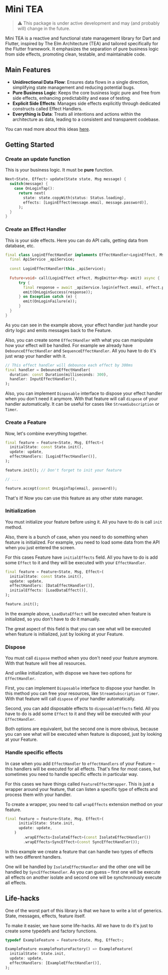 # Mini TEA

> :warning: This package is under active development and may (and probably will) change in the future.

Mini TEA is a reactive and functional state management library for Dart and Flutter, inspired by The Elm Architecture (TEA) and tailored specifically for the Flutter framework. It emphasizes the separation of pure business logic from side effects, promoting clean, testable, and maintainable code.

## Main Features

- __Unidirectional Data Flow__: Ensures data flows in a single direction, simplifying state management and reducing potential bugs.
- __Pure Business Logic__: Keeps the core business logic pure and free from side effects, enhancing predictability and ease of testing.
- __Explicit Side Effects__: Manages side effects explicitly through dedicated constructs called Effect Handlers.
- __Everything is Data__: Treats all intentions and actions within the architecture as data, leading to a consistent and transparent codebase.

You can read more about this ideas [here](https://github.com/Vorkytaka/mini_tea/blob/master/README.md).

## Getting Started

### Create an update function

This is your business logic. It must be __pure__ function.

```dart
Next<State, Effect> update(State state, Msg message) {
  switch(message) {
    case OnLoginTap():
      return next(
        state: state.copyWith(status: Status.loading),
        effects: [LoginEffect(message.email, message.password)],
      );
  }
}
```

### Create an Effect Handler

This is your side effects. 
Here you can do API calls, getting data from database, etc.

```dart
final class LoginEffectHandler implements EffectHandler<LoginEffect, Msg> {
  final ApiService _apiService;
  
  const LoginEffectHandler(this._apiService);
  
  Future<void> call(LoginEffect effect, MsgEmitter<Msg> emit) async {
      try {
        final response = await _apiService.login(effect.email, effect.password);
        emit(OnLoginSuccess(response));
      } on Exception catch (e) {
        emit(OnLoginFailure(e));
      }
  }
}
```

As you can see in the example above, your effect handler just handle your dirty logic and emits messages back to the Feature.

Also, you can create some `EffectHandler` with what you can manipulate how your effect will be handled.
For example we already have `DebounceEffectHandler` and `SequenceEffectHandler`. All you have to do it's just wrap your handler with it.

```dart
// This effect handler will debounce each effect by 300ms
final handler = DebounceEffectHandler(
  duration: const Duration(milliseconds: 300),
  handler: InputEffectHandler(),
);
```

Also, you can implement `Disposable` interface to dispose your effect handler when you don't need it anymore.
With that feature will call `dispose` of your handler automatically.
It can be useful for cases like `StreamSubscription` or `Timer`.

### Create a Feature

Now, let's combine everything together.

```dart
final feature = Feature<State, Msg, Effect>(
  initialState: const State.init(),
  update: update,
  effectHandlers: [LoginEffectHandler()],
);

feature.init(); // Don't forget to init your feature

// ...

feature.accept(const OnLoginTap(email, password));
```

That's it! Now you can use this feature as any other state manager.

### Initialization

You must initialize your feature before using it.
All you have to do is call `init` method.

Also, there is a bunch of case, when you need to do something when feature is initialized.
For example, you need to load some data from the API when you just entered the screen.

For this cases Feature have `initialEffects` field.
All you have to do is add some `Effect` to it and they will be executed with your `EffectHandler`.

```dart
final feature = Feature<State, Msg, Effect>(
  initialState: const State.init(),
  update: update,
  effectHandlers: [DataEffectHandler()],
  initialEffects: [LoadDataEffect()],
);

feature.init();
```

In the example above, `LoadDataEffect` will be executed when feature is initialized, so you don't have to do it manually.

The great aspect of this field is that you can see what will be executed when feature is initialized, just by looking at your Feature.

### Dispose

You must call `dispose` method when you don't need your feature anymore.
With that feature will free all resources.

And unlike initialization, with dispose we have two options for `EffectHandler`.

First, you can implement `Disposable` interface to dispose your handler. In this method you can free your resources, like `StreamSubscription` or `Timer`.
With that feature will call `dispose` of your handler automatically.

Second, you can add disposable effects to `disposableEffects` field.
All you have to do is add some `Effect` to it and they will be executed with your `EffectHandler`.

Both options are equivalent, but the second one is more obvious, because you can see what will be executed when feature is disposed, just by looking at your Feature.

### Handle specific effects

In case when you add `EffectHandler` to `effectHandlers` of your Feature – this handlers will be executed for all effects.
That's fine for most cases, but sometimes you need to handle specific effects in particular way.

For this cases we have things called `FeatureEffectWrapper`. This is just a wrapper around your feature, that can listen a specific type of effects and process them with your handler.

To create a wrapper, you need to call `wrapEffects` extension method on your feature.

```dart
final feature = Feature<State, Msg, Effect>(
      initialState: State.init,
      update: update,
    )
        .wrapEffects<IsolateEffect>(const IsolateEffectHandler())
        .wrapEffects<SyncEffect>(const SyncEffectHandler());
```

In this example we create a feature that can handle two types of effects with two different handlers.

One will be handled by `IsolateEffectHandler` and the other one will be handled by `SyncEffectHandler`.
As you can guess – first one will be execute all effects on another isolate and second one will be synchronously execute all effects.

## Life-hacks

One of the worst part of this library is that we have to write a lot of generics. State, messages, effects, feature itself.

To make it easier, we have some life-hacks. All we have to do it's just to create some typedefs and factory functions.

```dart
typedef ExampleFeature = Feature<State, Msg, Effect>;

ExampleFeature exampleFeatureFactory() => ExampleFeature(
  initialState: State.init,
  update: update,
  effectHandlers: [ExampleEffectHandler()],
);
```
